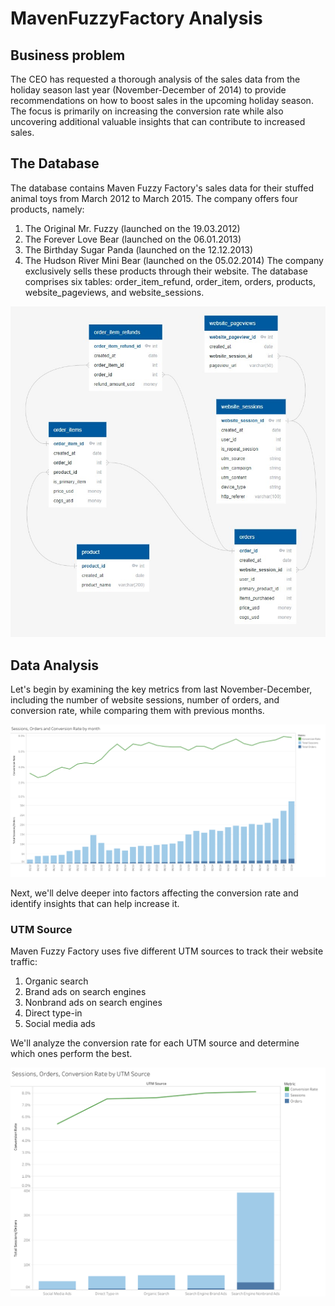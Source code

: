 # MavenFuzzyFactory Analysis
## Business problem
The CEO has requested a thorough analysis of the sales data from the holiday season last year (November-December of 2014) to provide recommendations on how to boost sales in the upcoming holiday season. The focus is primarily on increasing the conversion rate while also uncovering additional valuable insights that can contribute to increased sales.

## The Database
The database contains Maven Fuzzy Factory's sales data for their stuffed animal toys from March 2012 to March 2015. The company offers four products, namely:
1.	The Original Mr. Fuzzy (launched on the 19.03.2012)
2.	The Forever Love Bear (launched on the 06.01.2013)
3.	The Birthday Sugar Panda (launched on the 12.12.2013)
4.	The Hudson River Mini Bear (launched on the 05.02.2014)
The company exclusively sells these products through their website. The database comprises six tables: order_item_refund, order_item, orders, products, website_pageviews, and website_sessions.

![Maven Fuzzy Factory Entity Relationship Diagram](Pictures/Entity_Relationship_Diagram.jpg)

## Data Analysis
Let's begin by examining the key metrics from last November-December, including the number of website sessions, number of orders, and conversion rate, while comparing them with previous months.

![Sessions, Orders and Conversion Rate](/Pictures/Sessions_Orders_Conv_Rate_by_month.png)

Next, we'll delve deeper into factors affecting the conversion rate and identify insights that can help increase it.

### UTM Source
Maven Fuzzy Factory uses five different UTM sources to track their website traffic:
1.	Organic search
2.	Brand ads on search engines
3.	Nonbrand ads on search engines
4.	Direct type-in
5.	Social media ads

We'll analyze the conversion rate for each UTM source and determine which ones perform the best.

![Sessions, Orders and Conversion Rate](/Pictures/Sessions_Orders_Conv_Rate_by_UTM_Source.png)
